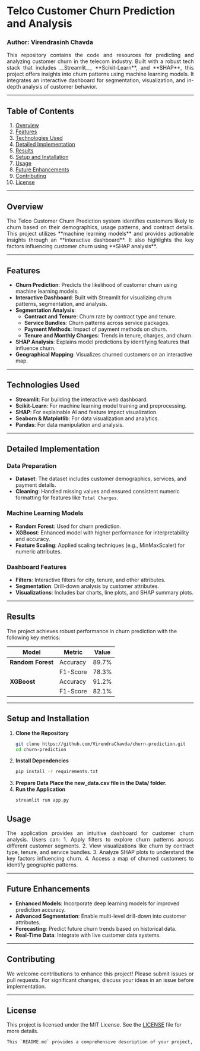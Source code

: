 # Telco Customer Churn Prediction and Analysis
### Author: Virendrasinh Chavda

<p align="justify">
This repository contains the code and resources for predicting and analyzing customer churn in the telecom industry. Built with a robust tech stack that includes __Streamlit__, **Scikit-Learn**, and **SHAP**, this project offers insights into churn patterns using machine learning models. It integrates an interactive dashboard for segmentation, visualization, and in-depth analysis of customer behavior.
</p>

---

## Table of Contents
1. [Overview](#overview)
2. [Features](#features)
3. [Technologies Used](#technologies-used)
4. [Detailed Implementation](#detailed-implementation)
5. [Results](#results)
6. [Setup and Installation](#setup-and-installation)
7. [Usage](#usage)
8. [Future Enhancements](#future-enhancements)
9. [Contributing](#contributing)
10. [License](#license)

---

## Overview
<p align="justify">
The Telco Customer Churn Prediction system identifies customers likely to churn based on their demographics, usage patterns, and contract details. This project utilizes **machine learning models** and provides actionable insights through an **interactive dashboard**. It also highlights the key factors influencing customer churn using **SHAP analysis**.
</p>

---

## Features
- **Churn Prediction**: Predicts the likelihood of customer churn using machine learning models.
- **Interactive Dashboard**: Built with Streamlit for visualizing churn patterns, segmentation, and analysis.
- **Segmentation Analysis**:
  - **Contract and Tenure**: Churn rate by contract type and tenure.
  - **Service Bundles**: Churn patterns across service packages.
  - **Payment Methods**: Impact of payment methods on churn.
  - **Tenure and Monthly Charges**: Trends in tenure, charges, and churn.
- **SHAP Analysis**: Explains model predictions by identifying features that influence churn.
- **Geographical Mapping**: Visualizes churned customers on an interactive map.

---

## Technologies Used
- **Streamlit**: For building the interactive web dashboard.
- **Scikit-Learn**: For machine learning model training and preprocessing.
- **SHAP**: For explainable AI and feature impact visualization.
- **Seaborn & Matplotlib**: For data visualization and analytics.
- **Pandas**: For data manipulation and analysis.

---

## Detailed Implementation

### Data Preparation
- **Dataset**: The dataset includes customer demographics, services, and payment details.
- **Cleaning**: Handled missing values and ensured consistent numeric formatting for features like `Total Charges`.

### Machine Learning Models
- **Random Forest**: Used for churn prediction.
- **XGBoost**: Enhanced model with higher performance for interpretability and accuracy.
- **Feature Scaling**: Applied scaling techniques (e.g., MinMaxScaler) for numeric attributes.

### Dashboard Features
- **Filters**: Interactive filters for city, tenure, and other attributes.
- **Segmentation**: Drill-down analysis by customer attributes.
- **Visualizations**: Includes bar charts, line plots, and SHAP summary plots.

---

## Results
The project achieves robust performance in churn prediction with the following key metrics:

| **Model**          | **Metric**       | **Value**  |
|---------------------|------------------|------------|
| **Random Forest**   | Accuracy         | 89.7%      |
|                     | F1-Score         | 78.3%      |
| **XGBoost**         | Accuracy         | 91.2%      |
|                     | F1-Score         | 82.1%      |

---

## Setup and Installation

1. **Clone the Repository**
   ```bash
   git clone https://github.com/VirendraChavda/churn-prediction.git
   cd churn-prediction
   ```
2. **Install Dependencies**
   ```bash
   pip install -r requirements.txt
   ```
3. **Prepare Data Place the new_data.csv file in the Data/ folder.**
4. **Run the Application**
   ```bash
   streamlit run app.py
   ```
## Usage
<p align="justify">
The application provides an intuitive dashboard for customer churn analysis. Users can:
1. Apply filters to explore churn patterns across different customer segments.
2. View visualizations like churn by contract type, tenure, and service bundles.
3. Analyze SHAP plots to understand the key factors influencing churn.
4. Access a map of churned customers to identify geographic patterns.
</p>

---

## Future Enhancements
- **Enhanced Models**: Incorporate deep learning models for improved prediction accuracy.
- **Advanced Segmentation**: Enable multi-level drill-down into customer attributes.
- **Forecasting**: Predict future churn trends based on historical data.
- **Real-Time Data**: Integrate with live customer data systems.

---

## Contributing
<p align="justify">
We welcome contributions to enhance this project! Please submit issues or pull requests. For significant changes, discuss your ideas in an issue before implementation.
</p>

---

## License
This project is licensed under the MIT License. See the [LICENSE](LICENSE) file for more details.
```bash
This `README.md` provides a comprehensive description of your project, including its features, technologies, setup instructions, and results. Let me know if you'd like any modifications or additional details!
```
